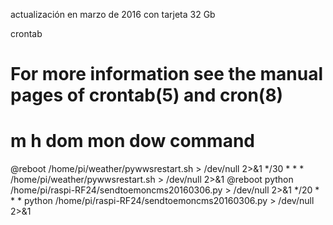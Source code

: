 actualización en marzo de 2016 con tarjeta 32 Gb

crontab
# For more information see the manual pages of crontab(5) and cron(8)
#
# m h  dom mon dow   command
@reboot /home/pi/weather/pywwsrestart.sh > /dev/null 2>&1
*/30 * * * /home/pi/weather/pywwsrestart.sh > /dev/null 2>&1
@reboot python /home/pi/raspi-RF24/sendtoemoncms20160306.py > /dev/null 2>&1
*/20 * * *  python /home/pi/raspi-RF24/sendtoemoncms20160306.py > /dev/null 2>&1

